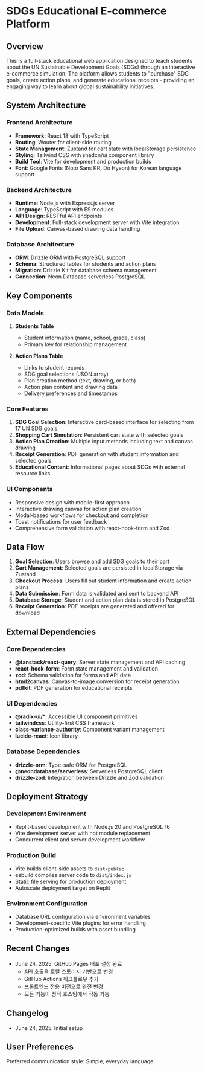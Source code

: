 # SDGs Educational E-commerce Platform

## Overview

This is a full-stack educational web application designed to teach students about the UN Sustainable Development Goals (SDGs) through an interactive e-commerce simulation. The platform allows students to "purchase" SDG goals, create action plans, and generate educational receipts - providing an engaging way to learn about global sustainability initiatives.

## System Architecture

### Frontend Architecture
- **Framework**: React 18 with TypeScript
- **Routing**: Wouter for client-side routing
- **State Management**: Zustand for cart state with localStorage persistence
- **Styling**: Tailwind CSS with shadcn/ui component library
- **Build Tool**: Vite for development and production builds
- **Font**: Google Fonts (Noto Sans KR, Do Hyeon) for Korean language support

### Backend Architecture
- **Runtime**: Node.js with Express.js server
- **Language**: TypeScript with ES modules
- **API Design**: RESTful API endpoints
- **Development**: Full-stack development server with Vite integration
- **File Upload**: Canvas-based drawing data handling

### Database Architecture
- **ORM**: Drizzle ORM with PostgreSQL support
- **Schema**: Structured tables for students and action plans
- **Migration**: Drizzle Kit for database schema management
- **Connection**: Neon Database serverless PostgreSQL

## Key Components

### Data Models
1. **Students Table**
   - Student information (name, school, grade, class)
   - Primary key for relationship management

2. **Action Plans Table**
   - Links to student records
   - SDG goal selections (JSON array)
   - Plan creation method (text, drawing, or both)
   - Action plan content and drawing data
   - Delivery preferences and timestamps

### Core Features
1. **SDG Goal Selection**: Interactive card-based interface for selecting from 17 UN SDG goals
2. **Shopping Cart Simulation**: Persistent cart state with selected goals
3. **Action Plan Creation**: Multiple input methods including text and canvas drawing
4. **Receipt Generation**: PDF generation with student information and selected goals
5. **Educational Content**: Informational pages about SDGs with external resource links

### UI Components
- Responsive design with mobile-first approach
- Interactive drawing canvas for action plan creation
- Modal-based workflows for checkout and completion
- Toast notifications for user feedback
- Comprehensive form validation with react-hook-form and Zod

## Data Flow

1. **Goal Selection**: Users browse and add SDG goals to their cart
2. **Cart Management**: Selected goals are persisted in localStorage via Zustand
3. **Checkout Process**: Users fill out student information and create action plans
4. **Data Submission**: Form data is validated and sent to backend API
5. **Database Storage**: Student and action plan data is stored in PostgreSQL
6. **Receipt Generation**: PDF receipts are generated and offered for download

## External Dependencies

### Core Dependencies
- **@tanstack/react-query**: Server state management and API caching
- **react-hook-form**: Form state management and validation
- **zod**: Schema validation for forms and API data
- **html2canvas**: Canvas-to-image conversion for receipt generation
- **pdfkit**: PDF generation for educational receipts

### UI Dependencies
- **@radix-ui/***: Accessible UI component primitives
- **tailwindcss**: Utility-first CSS framework
- **class-variance-authority**: Component variant management
- **lucide-react**: Icon library

### Database Dependencies
- **drizzle-orm**: Type-safe ORM for PostgreSQL
- **@neondatabase/serverless**: Serverless PostgreSQL client
- **drizzle-zod**: Integration between Drizzle and Zod validation

## Deployment Strategy

### Development Environment
- Replit-based development with Node.js 20 and PostgreSQL 16
- Vite development server with hot module replacement
- Concurrent client and server development workflow

### Production Build
- Vite builds client-side assets to `dist/public`
- esbuild compiles server code to `dist/index.js`
- Static file serving for production deployment
- Autoscale deployment target on Replit

### Environment Configuration
- Database URL configuration via environment variables
- Development-specific Vite plugins for error handling
- Production-optimized builds with asset bundling

## Recent Changes
- June 24, 2025: GitHub Pages 배포 설정 완료
  - API 호출을 로컬 스토리지 기반으로 변경
  - GitHub Actions 워크플로우 추가
  - 프론트엔드 전용 버전으로 완전 변경
  - 모든 기능이 정적 호스팅에서 작동 가능

## Changelog
- June 24, 2025. Initial setup

## User Preferences

Preferred communication style: Simple, everyday language.